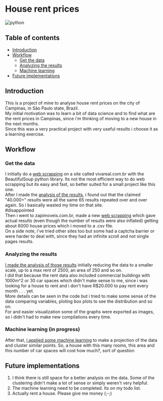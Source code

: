 # House rent prices
![python](https://img.shields.io/pypi/pyversions/sealion?color=blueviolet&style=plastic)
## Table of contents
- [Introduction](#features)
- [Workflow](#building)
    - [Get the data](#using-edlib-in-your-project)
    - [Analyzing the results](#usage-and-examples)
    - [Machine learning](#api-documentation)
- [Future implementations](#alignment-methods)


## Introduction
This is a project of mine to analyse house rent prices on the city of Campinas, in São Paulo state, Brazil.  
My initial motivation was to learn a bit of data science and to find what are the rent prices in Campinas, since i'm thinking of moving to a new house in the next months.  
Since this was a very practical project with very useful results i choose it as a learning exercise.

## Workflow  
### Get the data
I initially do a [web scrapping](Web_scrapping_vivareal.py) on a site called vivareal.com.br with the BeautifulSoup python library. Its not the most efficient way to do web scrapping but its easy and fast, so better suited for a small project like this one.  
After I made the [analysis of the results](Analisys_vivareal.py), i found out that the claimed "40.000+" results were all the same 65 results repeated over and over again. So i basically wasted my time on that site.  
#disappointed  
Then  i went to zapimoveis.com.br, made a new [web scrapping](Web_scrapping_zap.py) which gave actual results (even though the number of results were also inflated) getting about 6000 house prices which i moved to a .csv file.  
On a side note, i've tried other sites too but some had a captcha barrier or were harder to deal with, since they had an infinite scroll and not single pages results.  

### Analyzing the results
[I made the analysis of those results](Analisys_zap.py) initially reducing the data to a smaller scale, up to a max rent of 2500, an area of 250 and so on.  
I did that because the rent data also included commercial buildings with 1000m^2 or 30 car spaces which didn't make sense to me, since i was looking for a house to rent and i don't have R$20.000 to pay rent every month . . . yet.  
More details can be seen in the code but i tried to make some sense of the data comparing variables, ploting box plots to see the distribution and so on.  
For and easier visualization some of the graphs were exported as images, so i didn't had to make new compilations every time.  

### Machine learning (in progress)
After that, [i applied some machine learning](Machine_learning.py) to make a projection of the data and cluster similar points.
So, a house with this many rooms, this area and this number of car spaces will cost how much?, sort of question

## Future implementations
1. I think there is still space for a better analysis on the data. Some of the clustering didn't make a lot of sense or simply weren't very helpful.
2. The machine learning need to be completed. Its on my todo list.
3. Actually rent a house. Please give me money (;-;)
